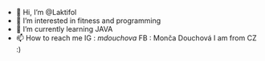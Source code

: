- 👋 Hi, I’m @Laktifol
- 👀 I’m interested in fitness and programming
- 🌱 I’m currently learning JAVA
- 📫 How to reach me IG : _mdouchova_
                     FB : Monča Douchová
I am from CZ :)

